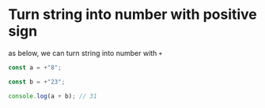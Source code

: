 # Turn string into number with positive sign

as below, we can turn string into number with `+`

```js
const a = +"8";

const b = +"23";

console.log(a + b); // 31
```
